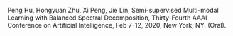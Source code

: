 Peng Hu, Hongyuan Zhu, Xi Peng, Jie Lin, Semi-supervised Multi-modal Learning with Balanced Spectral Decomposition, Thirty-Fourth AAAI Conference on Artificial Intelligence, Feb 7-12, 2020, New York, NY. (Oral). 

